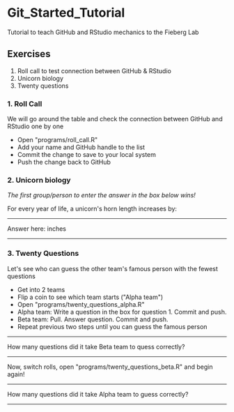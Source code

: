 # Git_Started_Tutorial

Tutorial to teach GitHub and RStudio mechanics to the Fieberg Lab

## Exercises

1. Roll call to test connection between GitHub & RStudio
2. Unicorn biology
3. Twenty questions

### 1. Roll Call

We will go around the table and check the connection between GitHub and RStudio
one by one

- Open "programs/roll_call.R"
- Add your name and GitHub handle to the list
- Commit the change to save to your local system
- Push the change back to GitHub

### 2. Unicorn biology

*The first group/person to enter the answer in the box below wins!*

For every year of life, a unicorn's horn length increases by:
_______________
Answer here:      inches
_______________

### 3. Twenty Questions

Let's see who can guess the other team's famous person with the fewest questions

- Get into 2 teams
- Flip a coin to see which team starts ("Alpha team")
- Open "programs/twenty_questions_alpha.R"
- Alpha team: Write a question in the box for question 1. Commit and push.
- Beta team: Pull. Answer question. Commit and push.
- Repeat previous two steps until you can guess the famous person

_______________
How many questions did it take Beta team to quess correctly? 

_______________

Now, switch rolls, open "programs/twenty_questions_beta.R" and begin again!

_______________
How many questions did it take Alpha team to guess correctly? 

_______________
